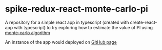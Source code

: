 # spike-redux-react-monte-carlo-pi
A repository for a simple react app in typescript (created with create-react-app with typescript) to try exploring how to estimate the value of PI using [monte-carlo algorithm](https://en.wikipedia.org/wiki/Monte_Carlo_algorithm)

An instance of the app would deployed on [GitHub page](https://htbkoo.github.io/spike-redux-react-monte-carlo-pi/)
